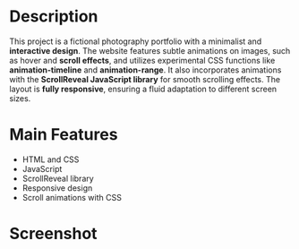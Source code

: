 # Description
This project is a fictional photography portfolio with a minimalist and **interactive design**. 
The website features subtle animations on images, such as hover and **scroll effects**, and 
utilizes experimental CSS functions like **animation-timeline** and **animation-range**. 
It also incorporates animations with the **ScrollReveal JavaScript library** for smooth scrolling effects. 
The layout is **fully responsive**, ensuring a fluid adaptation to different screen sizes.

# Main Features
- HTML and CSS
- JavaScript
- ScrollReveal library
- Responsive design
- Scroll animations with CSS

# Screenshot
